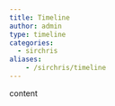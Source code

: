 ```yaml
---
title: Timeline
author: admin
type: timeline
categories:
  - sirchris
aliases:
    - /sirchris/timeline
---
```

content